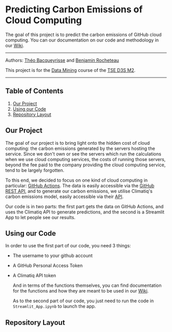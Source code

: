 # Predicting Carbon Emissions of Cloud Computing

The goal of this project is to predict the carbon emissions of GitHub cloud computing. You can our documentation on our code and methodology in our [Wiki](../../wiki/).

---

Authors: [Théo Bacqueyrisse](https://github.com/TheoBacqueyrisse) and [Benjamin Rocheteau](https://github.com/ben-rocheteau)

This project is for the [Data Mining](https://www.tse-fr.eu/sites/default/files/TSE/ecole/doc/syllabi/2023-2024/m2_s1_datamining_gil-casals_halford_2023-2024.pdf) course of the [TSE D3S M2](https://www.tse-fr.eu/master-data-science-social-sciences?lang=en). 

---

## Table of Contents

1. [Our Project](#our-project)
2. [Using our Code](#using-our-code)
3. [Repository Layout](#repository-layout)

## Our Project

The goal of our project is to bring light onto the hidden cost of cloud computing: the carbon emissions generated by the servers hosting the service. Since we don't own or see the servers which run the calculations when we use cloud computing services, the costs of running those servers, beyond the fee paid to the company providing the cloud computing service, tend to be largely forgotten. 

To this end, we decided to focus on one kind of cloud computing in particular: [GitHub Actions](https://docs.github.com/en/actions/learn-github-actions/understanding-github-actions#overview). The data is easily accessible via the [GitHub REST API](https://docs.github.com/en/rest?apiVersion=2022-11-28), and to generate our carbon emissions, we utilise Climatiq's carbon emissions model, easily accessible via their [API](https://www.climatiq.io/docs). 

Our code is in two parts: the first part gets the data on GitHub Actions, and uses the Climatiq API to generate predictions, and the second is a Streamlit App to let people see our results. 

## Using our Code

In order to use the first part of our code, you need 3 things: 

- The username to your github account
- A GitHub Personal Access Token
- A Climatiq API token

  And in terms of the functions themselves, you can find documentation for the functions and how they are meant to be used in our [Wiki](../../wiki/).

  As to the second part of our code, you just need to run the code in `Streamlit_App.ipynb` to launch the app. 

## Repository Layout


